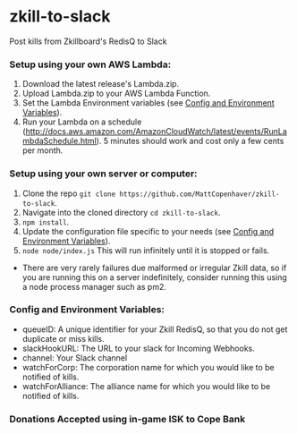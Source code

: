 # zkill-to-slack
Post kills from Zkillboard's RedisQ to Slack

### Setup using your own AWS Lambda:

1. Download the latest release's Lambda.zip.
2. Upload Lambda.zip to your AWS Lambda Function.
3. Set the Lambda Environment variables (see [Config and Environment Variables](#config-and-environment-variables)).
4. Run your Lambda on a schedule (http://docs.aws.amazon.com/AmazonCloudWatch/latest/events/RunLambdaSchedule.html). 5 minutes should work and cost only a few cents per month.

### Setup using your own server or computer:

1. Clone the repo `git clone https://github.com/MattCopenhaver/zkill-to-slack`.
2. Navigate into the cloned directory `cd zkill-to-slack`.
3. `npm install`.
4. Update the configuration file specific to your needs (see [Config and Environment Variables](#config-and-environment-variables)).
5. `node node/index.js` This will run infinitely until it is stopped or fails.  
  * There are very rarely failures due malformed or irregular Zkill data, so if you are running this on a server indefinitely, consider running this using a node process manager such as pm2.

### Config and Environment Variables:
* queueID: A unique identifier for your Zkill RedisQ, so that you do not get duplicate or miss kills.
* slackHookURL: The URL to your slack for Incoming Webhooks.
* channel: Your Slack channel
* watchForCorp: The corporation name for which you would like to be notified of kills.
* watchForAlliance: The alliance name for which you would like to be notified of kills.

### Donations Accepted using in-game ISK to Cope Bank
